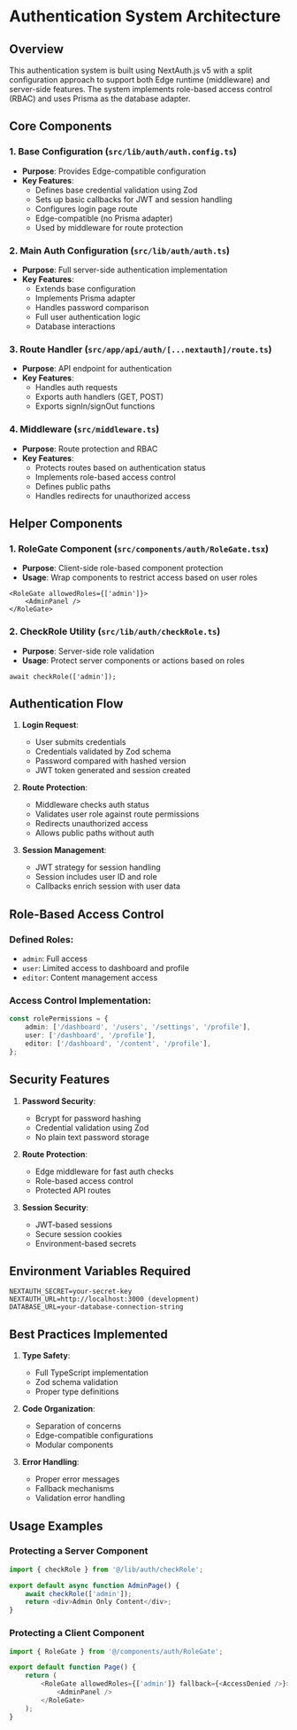 # Authentication System Architecture

## Overview

This authentication system is built using NextAuth.js v5 with a split configuration approach to support both Edge runtime (middleware) and server-side features. The system implements role-based access control (RBAC) and uses Prisma as the database adapter.

## Core Components

### 1. Base Configuration (`src/lib/auth/auth.config.ts`)

-   **Purpose**: Provides Edge-compatible configuration
-   **Key Features**:
    -   Defines base credential validation using Zod
    -   Sets up basic callbacks for JWT and session handling
    -   Configures login page route
    -   Edge-compatible (no Prisma adapter)
    -   Used by middleware for route protection

### 2. Main Auth Configuration (`src/lib/auth/auth.ts`)

-   **Purpose**: Full server-side authentication implementation
-   **Key Features**:
    -   Extends base configuration
    -   Implements Prisma adapter
    -   Handles password comparison
    -   Full user authentication logic
    -   Database interactions

### 3. Route Handler (`src/app/api/auth/[...nextauth]/route.ts`)

-   **Purpose**: API endpoint for authentication
-   **Key Features**:
    -   Handles auth requests
    -   Exports auth handlers (GET, POST)
    -   Exports signIn/signOut functions

### 4. Middleware (`src/middleware.ts`)

-   **Purpose**: Route protection and RBAC
-   **Key Features**:
    -   Protects routes based on authentication status
    -   Implements role-based access control
    -   Defines public paths
    -   Handles redirects for unauthorized access

## Helper Components

### 1. RoleGate Component (`src/components/auth/RoleGate.tsx`)

-   **Purpose**: Client-side role-based component protection
-   **Usage**: Wrap components to restrict access based on user roles

```tsx
<RoleGate allowedRoles={['admin']}>
    <AdminPanel />
</RoleGate>
```

### 2. CheckRole Utility (`src/lib/auth/checkRole.ts`)

-   **Purpose**: Server-side role validation
-   **Usage**: Protect server components or actions based on roles

```tsx
await checkRole(['admin']);
```

## Authentication Flow

1. **Login Request**:

    - User submits credentials
    - Credentials validated by Zod schema
    - Password compared with hashed version
    - JWT token generated and session created

2. **Route Protection**:

    - Middleware checks auth status
    - Validates user role against route permissions
    - Redirects unauthorized access
    - Allows public paths without auth

3. **Session Management**:
    - JWT strategy for session handling
    - Session includes user ID and role
    - Callbacks enrich session with user data

## Role-Based Access Control

### Defined Roles:

-   `admin`: Full access
-   `user`: Limited access to dashboard and profile
-   `editor`: Content management access

### Access Control Implementation:

```typescript
const rolePermissions = {
    admin: ['/dashboard', '/users', '/settings', '/profile'],
    user: ['/dashboard', '/profile'],
    editor: ['/dashboard', '/content', '/profile'],
};
```

## Security Features

1. **Password Security**:

    - Bcrypt for password hashing
    - Credential validation using Zod
    - No plain text password storage

2. **Route Protection**:

    - Edge middleware for fast auth checks
    - Role-based access control
    - Protected API routes

3. **Session Security**:
    - JWT-based sessions
    - Secure session cookies
    - Environment-based secrets

## Environment Variables Required

```env
NEXTAUTH_SECRET=your-secret-key
NEXTAUTH_URL=http://localhost:3000 (development)
DATABASE_URL=your-database-connection-string
```

## Best Practices Implemented

1. **Type Safety**:

    - Full TypeScript implementation
    - Zod schema validation
    - Proper type definitions

2. **Code Organization**:

    - Separation of concerns
    - Edge-compatible configurations
    - Modular components

3. **Error Handling**:
    - Proper error messages
    - Fallback mechanisms
    - Validation error handling

## Usage Examples

### Protecting a Server Component

```typescript
import { checkRole } from '@/lib/auth/checkRole';

export default async function AdminPage() {
    await checkRole(['admin']);
    return <div>Admin Only Content</div>;
}
```

### Protecting a Client Component

```typescript
import { RoleGate } from '@/components/auth/RoleGate';

export default function Page() {
    return (
        <RoleGate allowedRoles={['admin']} fallback={<AccessDenied />}>
            <AdminPanel />
        </RoleGate>
    );
}
```
